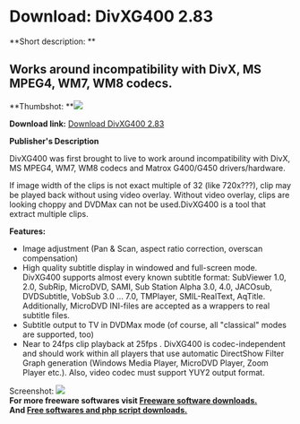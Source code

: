 # Download: DivXG400 2.83

**Short description: **

## Works around incompatibility with DivX, MS MPEG4, WM7, WM8 codecs.

  
**Thumbshot: **![](http://www.freewarefiles.com/screenshot/nopic.gif)   
  
**Download link:** [Download DivXG400 2.83](http://freesoftwares.boysofts.com/DivXG_program_16972.html)  
  

**Publisher's Description**  
  

DivXG400 was first brought to live to work around incompatibility with DivX,
MS MPEG4, WM7, WM8 codecs and Matrox G400/G450 drivers/hardware.

If image width of the clips is not exact multiple of 32 (like 720x???), clip
may be played back without using video overlay. Without video overlay, clips
are looking choppy and DVDMax can not be used.DivXG400 is a tool that extract
multiple clips.

**Features:**

  * Image adjustment (Pan & Scan, aspect ratio correction, overscan compensation) 
  * High quality subtitle display in windowed and full-screen mode. DivXG400 supports almost every known subtitle format: SubViewer 1.0, 2.0, SubRip, MicroDVD, SAMI, Sub Station Alpha 3.0, 4.0, JACOsub, DVDSubtitle, VobSub 3.0 ... 7.0, TMPlayer, SMIL-RealText, AqTitle. Additionally, MicroDVD INI-files are accepted as a wrappers to real subtitle files. 
  * Subtitle output to TV in DVDMax mode (of course, all "classical" modes are supported, too) 
  * Near to 24fps clip playback at 25fps . 
DivXG400 is codec-independent and should work within all players that use
automatic DirectShow Filter Graph generation (Windows Media Player, MicroDVD
Player, Zoom Player etc.). Also, video codec must support YUY2 output format.

  
  
Screenshot: ![](http://www.freewarefiles.com/screenshot/nopic.gif)  
**For more freeware softwares visit [Freeware software downloads.](http://freesoftwares.boysofts.com/)**   
**And [Free softwares and php script downloads.](http://www.boysofts.com/)**

